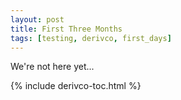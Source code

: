 ```yaml
---
layout: post
title: First Three Months
tags: [testing, derivco, first_days]
---
```


We're not here yet...

{% include derivco-toc.html %}